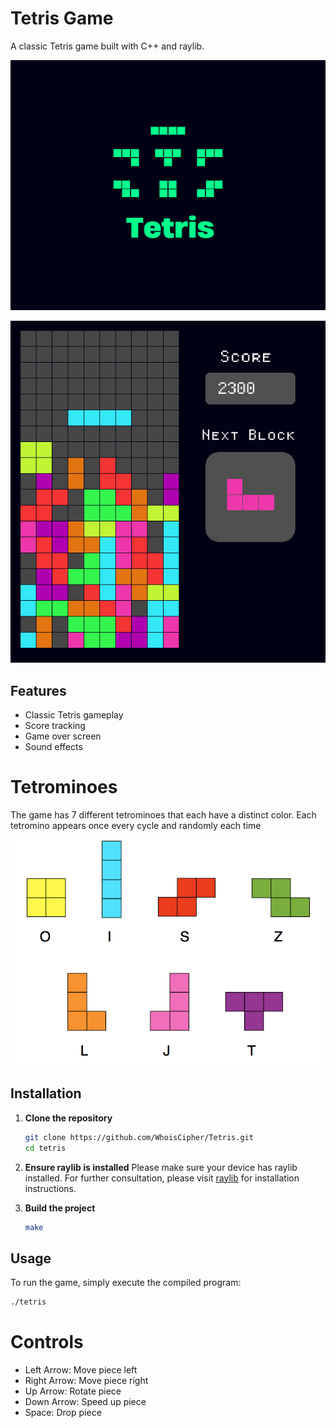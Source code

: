# Tetris Game

A classic Tetris game built with C++ and raylib.

![Tetris Title](assets/Tetris%20Game%20Title%20Cover.png)

![GameScreenShot](assets/TetrisGameSS.png)

## Features

- Classic Tetris gameplay
- Score tracking
- Game over screen
- Sound effects

# Tetrominoes

The game has 7 different tetrominoes that each have a distinct color. Each tetromino appears once every cycle and randomly each time

![Tetriminos](assets/tetrominos/tetrominoes.png)

## Installation

1. **Clone the repository**
    ```sh
    git clone https://github.com/WhoisCipher/Tetris.git
    cd tetris
    ```

2. **Ensure raylib is installed**
    Please make sure your device has raylib installed. For further consultation, please visit [raylib](https://github.com/raysan5/raylib) for installation instructions.

3. **Build the project**
    ```sh
    make
    ```

## Usage

To run the game, simply execute the compiled program:
```sh
./tetris
```
# Controls
- Left Arrow: Move piece left
- Right Arrow: Move piece right
- Up Arrow: Rotate piece
- Down Arrow: Speed up piece
- Space: Drop piece


